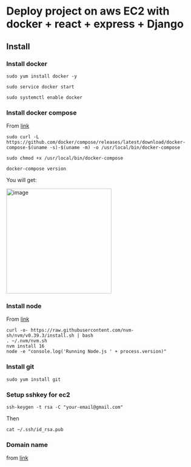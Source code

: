 # Deploy project on aws EC2 with docker + react + express + Django


## Install

### Install docker

```
sudo yum install docker -y

sudo service docker start

sudo systemctl enable docker
```

### Install docker compose

From [link](https://stackoverflow.com/questions/63708035/installing-docker-compose-on-amazon-ec2-linux-2-9kb-docker-compose-file)

```
sudo curl -L https://github.com/docker/compose/releases/latest/download/docker-compose-$(uname -s)-$(uname -m) -o /usr/local/bin/docker-compose

sudo chmod +x /usr/local/bin/docker-compose

docker-compose version
```

You will get:

<img width="277" alt="image" src="https://user-images.githubusercontent.com/77183284/231896125-8f855f51-e883-4c2e-891e-7f038131c9af.png">


### Install node

From [link](https://docs.aws.amazon.com/sdk-for-javascript/v2/developer-guide/setting-up-node-on-ec2-instance.html)

```
curl -o- https://raw.githubusercontent.com/nvm-sh/nvm/v0.39.3/install.sh | bash
. ~/.nvm/nvm.sh
nvm install 16
node -e "console.log('Running Node.js ' + process.version)"
```

### Install git

```
sudo yum install git
```
### Setup sshkey for ec2

```
ssh-keygen -t rsa -C "your-email@gmail.com"
```

Then

```
cat ~/.ssh/id_rsa.pub
```

### Domain name

from [link](https://www.youtube.com/watch?v=hRSj2n-XKGM)
